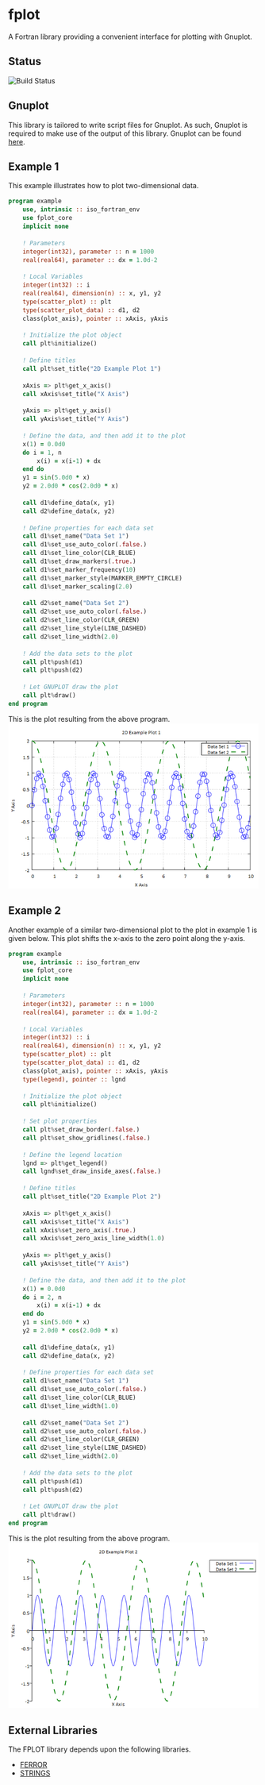 # fplot
A Fortran library providing a convenient interface for plotting with Gnuplot.

## Status
![Build Status](https://travis-ci.org/jchristopherson/fplot.svg?branch=master)

## Gnuplot
This library is tailored to write script files for Gnuplot.  As such, Gnuplot is required to make use of the output of this library.  Gnuplot can be found [here](http://www.gnuplot.info/).

## Example 1
This example illustrates how to plot two-dimensional data.
```fortran
program example
    use, intrinsic :: iso_fortran_env
    use fplot_core
    implicit none

    ! Parameters
    integer(int32), parameter :: n = 1000
    real(real64), parameter :: dx = 1.0d-2

    ! Local Variables
    integer(int32) :: i
    real(real64), dimension(n) :: x, y1, y2
    type(scatter_plot) :: plt
    type(scatter_plot_data) :: d1, d2
    class(plot_axis), pointer :: xAxis, yAxis
    
    ! Initialize the plot object
    call plt%initialize()

    ! Define titles
    call plt%set_title("2D Example Plot 1")

    xAxis => plt%get_x_axis()
    call xAxis%set_title("X Axis")

    yAxis => plt%get_y_axis()
    call yAxis%set_title("Y Axis")

    ! Define the data, and then add it to the plot
    x(1) = 0.0d0
    do i = 1, n
        x(i) = x(i-1) + dx
    end do
    y1 = sin(5.0d0 * x)
    y2 = 2.0d0 * cos(2.0d0 * x)

    call d1%define_data(x, y1)
    call d2%define_data(x, y2)

    ! Define properties for each data set
    call d1%set_name("Data Set 1")
    call d1%set_use_auto_color(.false.)
    call d1%set_line_color(CLR_BLUE)
    call d1%set_draw_markers(.true.)
    call d1%set_marker_frequency(10)
    call d1%set_marker_style(MARKER_EMPTY_CIRCLE)
    call d1%set_marker_scaling(2.0)

    call d2%set_name("Data Set 2")
    call d2%set_use_auto_color(.false.)
    call d2%set_line_color(CLR_GREEN)
    call d2%set_line_style(LINE_DASHED)
    call d2%set_line_width(2.0)

    ! Add the data sets to the plot
    call plt%push(d1)
    call plt%push(d2)

    ! Let GNUPLOT draw the plot
    call plt%draw()
end program
```
This is the plot resulting from the above program.
![](images/example_2d_plot_1.png?raw=true)

## Example 2
Another example of a similar two-dimensional plot to the plot in example 1 is given below.  This plot shifts the x-axis to the zero point along the y-axis.
```fortran
program example
    use, intrinsic :: iso_fortran_env
    use fplot_core
    implicit none

    ! Parameters
    integer(int32), parameter :: n = 1000
    real(real64), parameter :: dx = 1.0d-2

    ! Local Variables
    integer(int32) :: i
    real(real64), dimension(n) :: x, y1, y2
    type(scatter_plot) :: plt
    type(scatter_plot_data) :: d1, d2
    class(plot_axis), pointer :: xAxis, yAxis
    type(legend), pointer :: lgnd
    
    ! Initialize the plot object
    call plt%initialize()
    
    ! Set plot properties
    call plt%set_draw_border(.false.)
    call plt%set_show_gridlines(.false.)

    ! Define the legend location
    lgnd => plt%get_legend()
    call lgnd%set_draw_inside_axes(.false.)

    ! Define titles
    call plt%set_title("2D Example Plot 2")

    xAxis => plt%get_x_axis()
    call xAxis%set_title("X Axis")
    call xAxis%set_zero_axis(.true.)
    call xAxis%set_zero_axis_line_width(1.0)

    yAxis => plt%get_y_axis()
    call yAxis%set_title("Y Axis")

    ! Define the data, and then add it to the plot
    x(1) = 0.0d0
    do i = 2, n
        x(i) = x(i-1) + dx
    end do
    y1 = sin(5.0d0 * x)
    y2 = 2.0d0 * cos(2.0d0 * x)

    call d1%define_data(x, y1)
    call d2%define_data(x, y2)

    ! Define properties for each data set
    call d1%set_name("Data Set 1")
    call d1%set_use_auto_color(.false.)
    call d1%set_line_color(CLR_BLUE)
    call d1%set_line_width(1.0)

    call d2%set_name("Data Set 2")
    call d2%set_use_auto_color(.false.)
    call d2%set_line_color(CLR_GREEN)
    call d2%set_line_style(LINE_DASHED)
    call d2%set_line_width(2.0)

    ! Add the data sets to the plot
    call plt%push(d1)
    call plt%push(d2)

    ! Let GNUPLOT draw the plot
    call plt%draw()
end program
```
This is the plot resulting from the above program.
![](images/example_2d_plot_2.png?raw=true)

## External Libraries
The FPLOT library depends upon the following libraries.
- [FERROR](https://github.com/jchristopherson/ferror)
- [STRINGS](https://github.com/jchristopherson/strings)